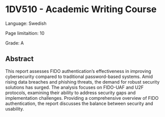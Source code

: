 # 1DV510 - Academic Writing Course
Language: Swedish

Page limitaition: 10

Grade: A

## Abstract
This report assesses FIDO authentication’s effectiveness in improving cybersecurity compared
to traditional password-based systems. Amid rising data breaches and phishing threats, the
demand for robust security solutions has surged. The analysis focuses on FIDO-UAF and
U2F protocols, examining their ability to address security gaps and implementation challenges.
Providing a comprehensive overview of FIDO authentication, the report discusses the balance
between security and usability.
